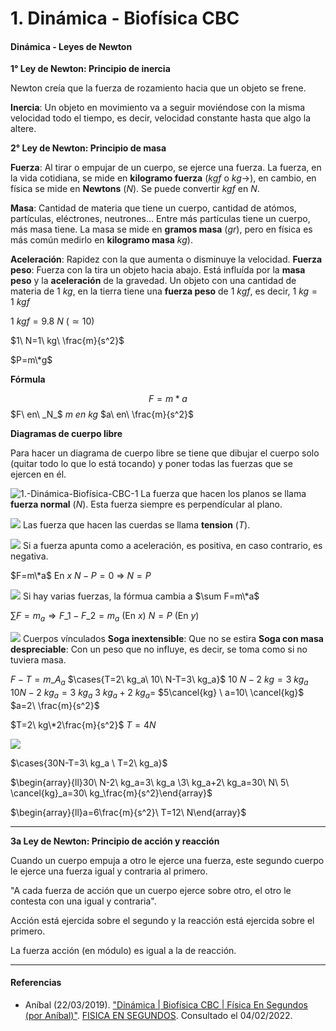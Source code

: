 # 1. Dinámica - Biofísica CBC

#### Dinámica - Leyes de Newton

**1° Ley de Newton: Principio de inercia**

Newton creía que la fuerza de rozamiento hacia que un objeto se frene.

**Inercia**: Un objeto en movimiento va a seguir moviéndose con la misma velocidad todo el tiempo, es decir, velocidad constante hasta que algo la altere.

**2° Ley de Newton: Principio de masa**

**Fuerza**: Al tirar o empujar de un cuerpo, se ejerce una fuerza. La fuerza, en la vida cotidiana, se mide en **kilogramo fuerza** ($kgf$ o $kg\rightarrow$), en cambio, en física se mide en **Newtons** ($N$). Se puede convertir $kgf$ en $N$.

**Masa**: Cantidad de materia que tiene un cuerpo, cantidad de atómos, partículas, eléctrones, neutrones... Entre más partículas tiene un cuerpo, más masa tiene. La masa se mide en **gramos masa** ($gr$), pero en física es más común medirlo en **kilogramo masa** $kg$).

**Aceleración**: Rapidez con la que aumenta o disminuye la velocidad. **Fuerza peso**: Fuerza con la tira un objeto hacia abajo. Está influída por la **masa peso** y la **aceleración** de la gravedad. Un objeto con una cantidad de materia de $1\ kg$, en la tierra tiene una **fuerza peso** de $1\ kgf$, es decir, $1\ kg=1\ kgf$

$1\ kgf=9.8\ N\ (\simeq 10)$

$1\ N=1\ kg\ \frac{m}{s^2}$

$P=m\*g$

**Fórmula**

$$F=m*a$$ $F\ en\ _N_$ $m\ en\ kg$ $a\ en\ \frac{m}{s^2}$

**Diagramas de cuerpo libre**

Para hacer un diagrama de cuerpo libre se tiene que dibujar el cuerpo solo (quitar todo lo que lo está tocando) y poner todas las fuerzas que se ejercen en él.

![1.-Dinámica-Biofísica-CBC-1](../../../../../Fundamentos%20de%20F%C3%ADsica/Homework/Video%20Notes/2.%20Mec%C3%A1nica/3.%20Segunda%20ley%20de%20Newton/-Primero/Fundamentos%20de%20F%C3%ADsica/Homework/Video%20Notes/2.%20Mec%C3%A1nica/3.%20Segunda%20ley%20de%20Newton/Attachments/1.-Din%C3%A1mica-Biof%C3%ADsica-CBC-1.jpeg) La fuerza que hacen los planos se llama **fuerza normal** ($N$). Esta fuerza siempre es perpendícular al plano.

![](../../../../../Fundamentos%20de%20F%C3%ADsica/Homework/Video%20Notes/2.%20Mec%C3%A1nica/3.%20Segunda%20ley%20de%20Newton/-Primero/Fundamentos%20de%20F%C3%ADsica/Homework/Video%20Notes/2.%20Mec%C3%A1nica/3.%20Segunda%20ley%20de%20Newton/Attachments/1.-Din%C3%A1mica-Biof%C3%ADsica-CBC-2.jpeg) Las fuerza que hacen las cuerdas se llama **tension** ($T$).

![](../../../../../Fundamentos%20de%20F%C3%ADsica/Homework/Video%20Notes/2.%20Mec%C3%A1nica/3.%20Segunda%20ley%20de%20Newton/-Primero/Fundamentos%20de%20F%C3%ADsica/Homework/Video%20Notes/2.%20Mec%C3%A1nica/3.%20Segunda%20ley%20de%20Newton/Attachments/1.-Din%C3%A1mica-Biof%C3%ADsica-CBC-3.jpeg) Si a fuerza apunta como a aceleración, es positiva, en caso contrario, es negativa.

$F=m\*a$ En $x$ $N-P=0\ \Rightarrow \ N=P$

![](../../../../../Fundamentos%20de%20F%C3%ADsica/Homework/Video%20Notes/2.%20Mec%C3%A1nica/3.%20Segunda%20ley%20de%20Newton/-Primero/Fundamentos%20de%20F%C3%ADsica/Homework/Video%20Notes/2.%20Mec%C3%A1nica/3.%20Segunda%20ley%20de%20Newton/Attachments/1.-Din%C3%A1mica-Biof%C3%ADsica-CBC-4.jpeg) Si hay varias fuerzas, la fórmua cambia a $\sum F=m\*a$

$\sum F =m_a\Rightarrow F\_1-F\_2=m_a$ (En $x$) $N=P$ (En $y$)

![](../../../../../Fundamentos%20de%20F%C3%ADsica/Homework/Video%20Notes/2.%20Mec%C3%A1nica/3.%20Segunda%20ley%20de%20Newton/-Primero/Fundamentos%20de%20F%C3%ADsica/Homework/Video%20Notes/2.%20Mec%C3%A1nica/3.%20Segunda%20ley%20de%20Newton/Attachments/1.-Din%C3%A1mica-Biof%C3%ADsica-CBC-5.jpeg) Cuerpos vínculados **Soga inextensible**: Que no se estira **Soga con masa despreciable**: Con un peso que no influye, es decir, se toma como si no tuviera masa.

$F-T=m\_A_a$ $\cases{T=2\ kg_a\ 10\ N-T=3\ kg_a}$ $10\ N-2\ kg=3\ kg_a$ $10N-2\ kg_a=3\ kg_a$ $3\ kg_a+2\ kg_a=$ $5\cancel{kg} \ a=10\ \cancel{kg}$ $a=2\ \frac{m}{s^2}$

$T=2\ kg\*2\frac{m}{s^2}$ $T=4N$

![](../../../../../Fundamentos%20de%20F%C3%ADsica/Homework/Video%20Notes/2.%20Mec%C3%A1nica/3.%20Segunda%20ley%20de%20Newton/-Primero/Fundamentos%20de%20F%C3%ADsica/Homework/Video%20Notes/2.%20Mec%C3%A1nica/3.%20Segunda%20ley%20de%20Newton/Attachments/1.-Din%C3%A1mica-Biof%C3%ADsica-CBC-6.jpeg)

$\cases{30N-T=3\ kg_a \ T=2\ kg_a}$

$\begin{array}{ll}30\ N-2\ kg_a=3\ kg_a \3\ kg_a+2\ kg_a=30\ N\ 5\ \cancel{kg}_a=30\ kg_\frac{m}{s^2}\end{array}$

$\begin{array}{ll}a=6\frac{m}{s^2}\ T=12\ N\end{array}$

***

**3a Ley de Newton: Principio de acción y reacción**

Cuando un cuerpo empuja a otro le ejerce una fuerza, este segundo cuerpo le ejerce una fuerza igual y contraria al primero.

"A cada fuerza de acción que un cuerpo ejerce sobre otro, el otro le contesta con una igual y contraria".

Acción está ejercida sobre el segundo y la reacción está ejercida sobre el primero.

La fuerza acción (en módulo) es igual a la de reacción.

***

#### Referencias

* Aníbal (22/03/2019). ["Dinámica | Biofísica CBC | Física En Segundos (por Aníbal)"](https://www.youtube.com/watch?v=4BKyHL0QPrs). [FISICA EN SEGUNDOS](https://www.youtube.com/channel/UCfC8fA12mBQB5\_0h\_CJAdcg). Consultado el 04/02/2022.

